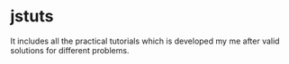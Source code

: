 # jstuts
It includes all the practical tutorials which is developed my me after valid solutions for different problems.
